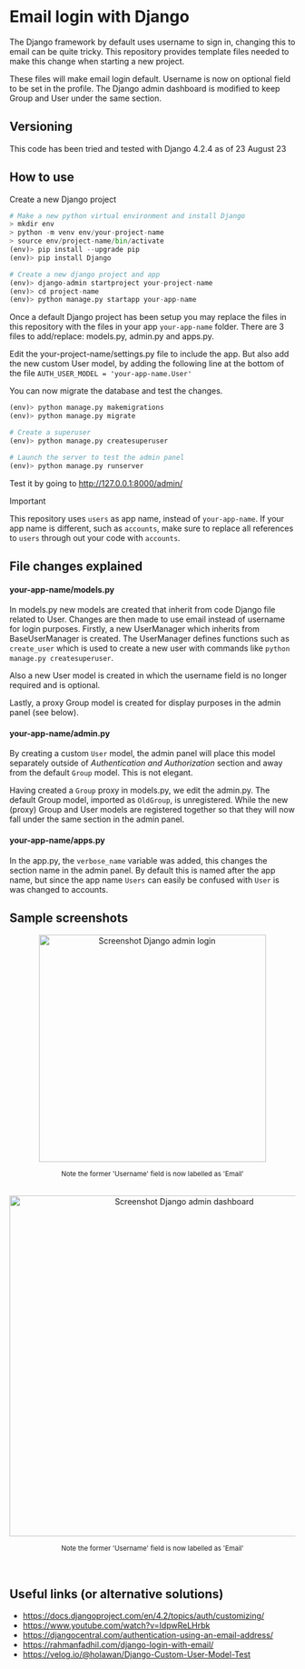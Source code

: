 # Email login with Django
The Django framework by default uses username to sign in, changing this to email can be quite tricky. This repository provides template files needed to make this change when starting a new project.

These files will make email login default. Username is now on optional field to be set in the profile. The Django admin dashboard is modified to keep Group and User under the same section.

## Versioning

This code has been tried and tested with Django 4.2.4 as of 23 August 23

## How to use

Create a new Django project 

```python
# Make a new python virtual environment and install Django
> mkdir env
> python -m venv env/your-project-name
> source env/project-name/bin/activate
(env)> pip install --upgrade pip
(env)> pip install Django

# Create a new django project and app
(env)> django-admin startproject your-project-name
(env)> cd project-name
(env)> python manage.py startapp your-app-name
```

Once a default Django project has been setup you may replace the files in this repository with the files in your app `your-app-name` folder. There are 3 files to add/replace: models.py, admin.py and apps.py.

Edit the your-project-name/settings.py file to include the app. But also add the new custom User model, by adding the following line at the bottom of the file `AUTH_USER_MODEL = 'your-app-name.User'`

You can now migrate the database and test the changes.

```python
(env)> python manage.py makemigrations
(env)> python manage.py migrate

# Create a superuser
(env)> python manage.py createsuperuser

# Launch the server to test the admin panel
(env)> python manage.py runserver
```

Test it by going to http://127.0.0.1:8000/admin/

> [!IMPORTANT]   
> This repository uses `users` as app name, instead of `your-app-name`. If your app name is different, such as `accounts`, make sure to replace all references to `users` through out your code with `accounts`.

## File changes explained

#### your-app-name/models.py

In models.py new models are created that inherit from code Django file related to User. Changes are then made to use email instead of username for login purposes. Firstly, a new UserManager which inherits from BaseUserManager is created. The UserManager defines functions such as `create_user` which is used to create a new user with commands like `python manage.py createsuperuser`. 

Also a new User model is created in which the username field is no longer required and is optional.

Lastly, a proxy Group model is created for display purposes in the admin panel (see below).

#### your-app-name/admin.py

By creating a custom `User` model, the admin panel will place this model separately outside of _Authentication and Authorization_ section and away from the default `Group` model. This is not elegant. 

Having created a `Group` proxy in models.py, we edit the admin.py. The default Group model, imported as `OldGroup`, is unregistered. While the new (proxy) Group and User models are registered together so that they will now fall under the same section in the admin panel.

#### your-app-name/apps.py

In the app.py, the `verbose_name` variable was added, this changes the section name in the admin panel. By default this is named after the app name, but since the app name `Users` can easily be confused with `User` is was changed to accounts.

## Sample screenshots
<div align="center">
    <img width="400" alt="Screenshot Django admin login" src="https://github.com/pxv8780/django-email-sign-in/assets/22942635/4d51889c-d894-47af-8310-ed7cb81cf533">
    <p><sup>Note the former 'Username' field is now labelled as 'Email'</sup></p>
    <br>
</div>

<div align="center">
    <img align="center" width="600" alt="Screenshot Django admin dashboard" src="https://github.com/pxv8780/django-email-sign-in/assets/22942635/f775d8a7-3ea2-4661-9e97-69943bd38634">
    <p><sup>Note the former 'Username' field is now labelled as 'Email'</sup></p>
    <br>
</div>

## Useful links (or alternative solutions)
- https://docs.djangoproject.com/en/4.2/topics/auth/customizing/
- https://www.youtube.com/watch?v=IdpwReLHrbk
- https://djangocentral.com/authentication-using-an-email-address/
- https://rahmanfadhil.com/django-login-with-email/
- https://velog.io/@holawan/Django-Custom-User-Model-Test
